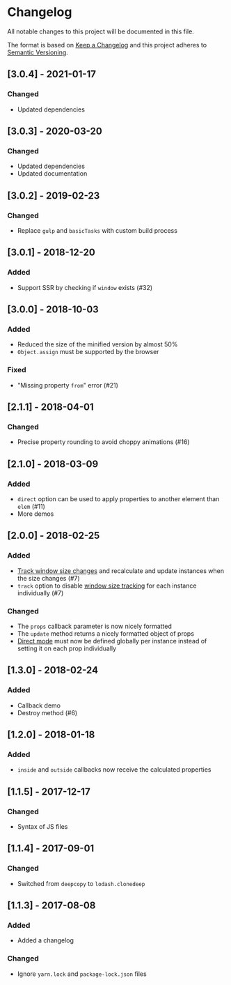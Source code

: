 # Changelog

All notable changes to this project will be documented in this file.

The format is based on [Keep a Changelog](http://keepachangelog.com/en/1.0.0/) and this project adheres to [Semantic Versioning](http://semver.org/spec/v2.0.0.html).

## [3.0.4] - 2021-01-17

### Changed

- Updated dependencies

## [3.0.3] - 2020-03-20

### Changed

- Updated dependencies
- Updated documentation

## [3.0.2] - 2019-02-23

### Changed

- Replace `gulp` and `basicTasks` with custom build process

## [3.0.1] - 2018-12-20

### Added

- Support SSR by checking if `window` exists (#32)

## [3.0.0] - 2018-10-03

### Added

- Reduced the size of the minified version by almost 50%
- `Object.assign` must be supported by the browser

### Fixed

- "Missing property `from`" error (#21)

## [2.1.1] - 2018-04-01

### Changed

- Precise property rounding to avoid choppy animations (#16)

## [2.1.0] - 2018-03-09

### Added

- `direct` option can be used to apply properties to another element than `elem` (#11)
- More demos

## [2.0.0] - 2018-02-25

### Added

- [Track window size changes](README.md#track-window-size-changes) and recalculate and update instances when the size changes (#7)
- `track` option to disable [window size tracking](README.md#track-window-size-changes) for each instance individually (#7)

### Changed

- The `props` callback parameter is now nicely formatted
- The `update` method returns a nicely formatted object of props
- [Direct mode](README.md#data) must now be defined globally per instance instead of setting it on each prop individually

## [1.3.0] - 2018-02-24

### Added

- Callback demo
- Destroy method (#6)

## [1.2.0] - 2018-01-18

### Added

- `inside` and `outside` callbacks now receive the calculated properties

## [1.1.5] - 2017-12-17

### Changed

- Syntax of JS files

## [1.1.4] - 2017-09-01

### Changed

- Switched from `deepcopy` to `lodash.clonedeep`

## [1.1.3] - 2017-08-08

### Added

- Added a changelog

### Changed

- Ignore `yarn.lock` and `package-lock.json` files